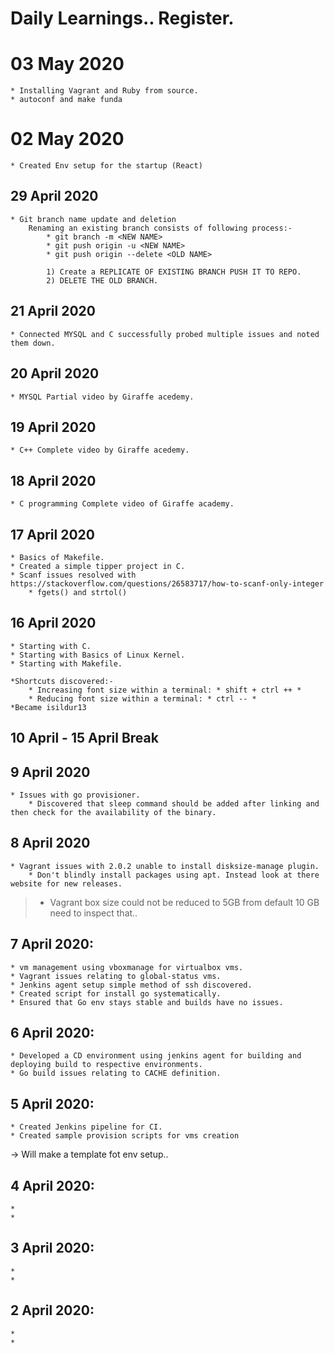 # Daily Learnings.. Register.

# 03 May 2020
	* Installing Vagrant and Ruby from source.
	* autoconf and make funda
# 02 May 2020
	* Created Env setup for the startup (React)

## 29 April 2020
	* Git branch name update and deletion
		Renaming an existing branch consists of following process:- 
			* git branch -m <NEW NAME>
			* git push origin -u <NEW NAME>
			* git push origin --delete <OLD NAME>

			1) Create a REPLICATE OF EXISTING BRANCH PUSH IT TO REPO.
			2) DELETE THE OLD BRANCH. 

## 21 April 2020
	* Connected MYSQL and C successfully probed multiple issues and noted them down.
	
## 20 April 2020
	* MYSQL Partial video by Giraffe acedemy.	

## 19 April 2020
	* C++ Complete video by Giraffe acedemy.	

## 18 April 2020
	* C programming Complete video of Giraffe academy.

## 17 April 2020
	* Basics of Makefile.
	* Created a simple tipper project in C.
	* Scanf issues resolved with https://stackoverflow.com/questions/26583717/how-to-scanf-only-integer
		* fgets() and strtol()

## 16 April 2020
	* Starting with C.
	* Starting with Basics of Linux Kernel.
	* Starting with Makefile.
	
	*Shortcuts discovered:-
		* Increasing font size within a terminal: * shift + ctrl ++ *
		* Reducing font size within a terminal: * ctrl -- *
	*Became isildur13


## 10 April - 15 April Break


## 9 April 2020
	* Issues with go provisioner.
		* Discovered that sleep command should be added after linking and then check for the availability of the binary.

	
## 8 April 2020

	* Vagrant issues with 2.0.2 unable to install disksize-manage plugin.
		* Don't blindly install packages using apt. Instead look at there website for new releases. 
>	* Vagrant box size could not be reduced to 5GB from default 10 GB need to inspect that..


## 7 April 2020:
	
	* vm management using vboxmanage for virtualbox vms. 
	* Vagrant issues relating to global-status vms.
	* Jenkins agent setup simple method of ssh discovered.
	* Created script for install go systematically.
	* Ensured that Go env stays stable and builds have no issues.

## 6 April 2020:
	
	* Developed a CD environment using jenkins agent for building and deploying build to respective environments.
	* Go build issues relating to CACHE definition.

## 5 April 2020:
	
	* Created Jenkins pipeline for CI.
	* Created sample provision scripts for vms creation 
-> Will make a template fot env setup..


## 4 April 2020:
	
	*
	*



## 3 April 2020:
	
	*
	*


## 2 April 2020:
	
	*
	*
